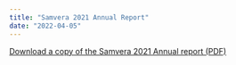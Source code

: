 ```yaml
---
title: "Samvera 2021 Annual Report"
date: "2022-04-05"
---
```


[Download a copy of the Samvera 2021 Annual report (PDF)](https://samvera.atlassian.net/wiki/download/attachments/405212619/Samvera_2021_Annual_Report.pdf?version=1&modificationDate=1648824788602&cacheVersion=1&api=v2)
